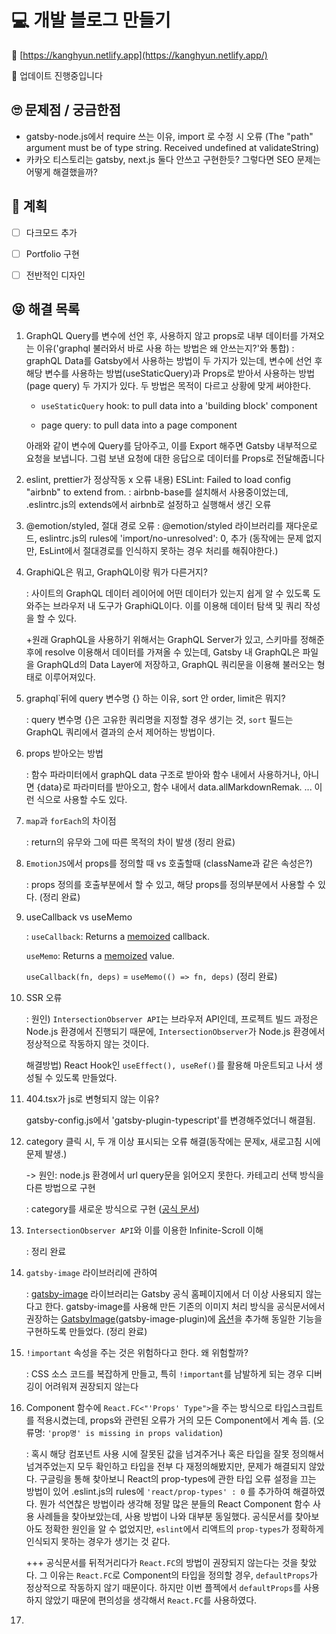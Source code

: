 # 💻 개발 블로그 만들기

👀 [https://kanghyun.netlify.app](https://kanghyun.netlify.app/)

🔨 업데이트 진행중입니다



## 🙄 문제점 / 궁금한점

- gatsby-node.js에서 require 쓰는 이유, import 로 수정 시 오류 (The "path" argument must be of type string. Received undefined at validateString)
- 카카오 티스토리는 gatsby, next.js 둘다 안쓰고 구현한듯? 그렇다면 SEO 문제는 어떻게 해결했을까?



## 🧐 계획

- [ ] 다크모드 추가
- [ ] Portfolio 구현

- [ ] 전반적인 디자인




## 😝 해결 목록

1. GraphQL Query를 변수에 선언 후, 사용하지 않고 props로 내부 데이터를 가져오는 이유('graphql 불러와서 바로 사용 하는 방법은 왜 안쓰는지?'와 통합)
   : graphQL Data를 Gatsby에서 사용하는 방법이 두 가지가 있는데, 변수에 선언 후 해당 변수를 사용하는 방법(useStaticQuery)과 Props로 받아서 사용하는 방법(page query) 두 가지가 있다. 두 방법은 목적이 다르고 상황에 맞게 써야한다.

   - `useStaticQuery` hook: to pull data into a 'building block' component
   
   - page query: to pull data into a page component
   
   아래와 같이 변수에 Query를 담아주고, 이를 Export 해주면 Gatsby 내부적으로 요청을 보냅니다. 그럼 보낸 요청에 대한 응답으로 데이터를 Props로 전달해줍니다
   
2. eslint, prettier가 정상작동 x
   오류 내용) ESLint: Failed to load config "airbnb" to extend from. 
   : airbnb-base를 설치해서 사용중이었는데, .eslintrc.js의 extends에서 airbnb로 설정하고 실행해서 생긴 오류

3. @emotion/styled, 절대 경로 오류
   : @emotion/styled 라이브러리를 재다운로드, eslintrc.js의 rules에 'import/no-unresolved': 0, 추가 (동작에는 문제 없지만, EsLint에서 절대경로를 인식하지 못하는 경우 처리를 해줘야한다.)

4. GraphiQL은 뭐고, GraphQL이랑 뭐가 다른거지?

   : 사이트의 GraphQL 데이터 레이어에 어떤 데이터가 있는지 쉽게 알 수 있도록 도와주는 브라우저 내 도구가 GraphiQL이다. 이를 이용해 데이터 탐색 및 쿼리 작성을 할 수 있다.

   +원래 GraphQL을 사용하기 위해서는 GraphQL Server가 있고, 스키마를 정해준 후에 resolve 이용해서 데이터를 가져올 수 있는데, Gatsby 내 GraphQL은 파일을 GraphQLd의 Data Layer에 저장하고, GraphQL 쿼리문을 이용해 불러오는 형태로 이루어져있다.

5. graphql`뒤에 query 변수명 {} 하는 이유, sort 안 order, limit은 뭐지?

   : query 변수명 {}은 고유한 쿼리명을 지정할 경우 생기는 것, `sort` 필드는 GraphQL 쿼리에서 결과의 순서 제어하는 방법이다.

6. props 받아오는 방법

   : 함수 파라미터에서 graphQL data 구조로 받아와 함수 내에서 사용하거나, 아니면 {data}로 파라미터를 받아오고, 함수 내에서 data.allMarkdownRemak. ... 이런 식으로 사용할 수도 있다. 

7. `map`과 `forEach`의 차이점

   : return의 유무와 그에 따른 목적의 차이 발생 (정리 완료)

8. `EmotionJS`에서 props를 정의할 때 vs 호출할때 (className과 같은 속성은?)

   : props 정의를 호출부분에서 할 수 있고, 해당 props를 정의부분에서 사용할 수 있다. (정리 완료)

9. useCallback vs useMemo

   : `useCallback`: Returns a [memoized](https://en.wikipedia.org/wiki/Memoization) callback.

     `useMemo`: Returns a [memoized](https://en.wikipedia.org/wiki/Memoization) value.

   `useCallback(fn, deps)` = `useMemo(() => fn, deps)`  (정리 완료)

10. SSR 오류

    : 원인) `IntersectionObserver API`는 브라우저 API인데, 프로젝트 빌드 과정은 Node.js 환경에서 진행되기 때문에, `IntersectionObserver`가 Node.js 환경에서 정상적으로 작동하지 않는 것이다.

    해결방법) React Hook인 `useEffect(), useRef()`를 활용해 마운트되고 나서 생성될 수 있도록 만들었다.

11. 404.tsx가 js로 변형되지 않는 이유?

    gatsby-config.js에서 'gatsby-plugin-typescript'를 변경해주었더니 해결됨.

12. category 클릭 시, 두 개 이상 표시되는 오류 해결(동작에는 문제x, 새로고침 시에 문제 발생.) 

    -> 원인: node.js 환경에서 url query문을 읽어오지 못한다. 카테고리 선택 방식을 다른 방법으로 구현

    : category를 새로운 방식으로 구현 ([공식 문서](https://www.gatsbyjs.com/docs/adding-tags-and-categories-to-blog-posts/))

13. `IntersectionObserver API`와 이를 이용한 Infinite-Scroll 이해

    : 정리 완료

14. `gatsby-image` 라이브러리에 관하여

    : [gatsby-image](https://www.gatsbyjs.com/plugins/gatsby-image/) 라이브러리는 Gatsby 공식 홈페이지에서 더 이상 사용되지 않는다고 한다. gatsby-image를 사용해 만든 기존의 이미지 처리 방식을 공식문서에서 권장하는 [GatsbyImage](https://www.gatsbyjs.com/docs/tutorial/part-7/ )(gatsby-image-plugin)에 [옵션](https://www.gatsbyjs.com/docs/reference/built-in-components/gatsby-plugin-image/#image-options)을 추가해 동일한 기능을 구현하도록 만들었다. (정리 완료)
    
15. `!important` 속성을 주는 것은 위험하다고 한다. 왜 위험할까?

    : CSS 소스 코드를 복잡하게 만들고, 특히 `!important`를 남발하게 되는 경우 디버깅이 어려워져 권장되지 않는다
    
16. Component 함수에 `React.FC<"'Props' Type">`을 주는 방식으로 타입스크립트를 적용시켰는데, props와 관련된 오류가 거의 모든 Component에서 계속 뜸. (오류명: `'prop명' is missing in props validation`)

    : 혹시 해당 컴포넌트 사용 시에 잘못된 값을 넘겨주거나 혹은 타입을 잘못 정의해서 넘겨주었는지 모두 확인하고 타입을 전부 다 재정의해봤지만, 문제가 해결되지 않았다. 구글링을 통해 찾아보니 React의 prop-types에 관한 타입 오류 설정을 끄는 방법이 있어 .eslint.js의 rules에 `'react/prop-types' : 0` 를 추가하여 해결하였다. 뭔가 석연찮은 방법이라 생각해 정말 많은 분들의 React Component 함수 사용 사례들을 찾아보았는데, 사용 방법이 나와 대부분 동일했다. 공식문서를 찾아보아도 정확한 원인을 알 수 없었지만, `eslint`에서 리액트의 `prop-types`가 정확하게 인식되지 못하는 경우가 생기는 것 같다.

    +++ 공식문서를 뒤적거리다가 `React.FC`의 방법이 권장되지 않는다는 것을 찾았다. 그 이유는 `React.FC`로 Component의 타입을 정의할 경우, `defaultProps`가 정상적으로 작동하지 않기 때문이다. 하지만 이번 플젝에서 `defaultProps`를 사용하지 않았기 때문에 편의성을 생각해서 `React.FC`를 사용하였다. 

17. 